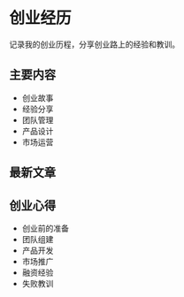 # 创业经历

记录我的创业历程，分享创业路上的经验和教训。

## 主要内容

- 创业故事
- 经验分享
- 团队管理
- 产品设计
- 市场运营

## 最新文章



## 创业心得

- 创业前的准备
- 团队组建
- 产品开发
- 市场推广
- 融资经验
- 失败教训 